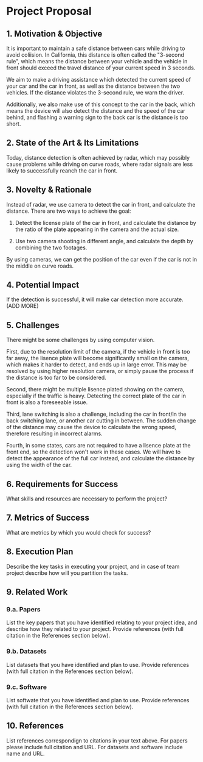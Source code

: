 # Project Proposal
## 1. Motivation & Objective

It is important to maintain a safe distance between cars while driving to avoid coliision. In California, this distance is often called the "3-second rule", which means the distance between your vehicle and the vehicle in front should exceed the travel distance of your current speed in 3 seconds.

We aim to make a driving assistance which detected the current speed of your car and the car in front, as well as the distance between the two vehicles. If the distance violates the 3-second rule, we warn the driver.

Additionally, we also make use of this concept to the car in the back, which means the device will also detect the distance and the speed of the car behind, and flashing a warning sign to the back car is the distance is too short.

## 2. State of the Art & Its Limitations

Today, distance detection is often achieved by radar, which may possibly cause problems while driving on curve roads, where radar signals are less likely to successfully reanch the car in front.

## 3. Novelty & Rationale

Instead of radar, we use camera to detect the car in front, and calculate the distance. There are two ways to achieve the goal:

1. Detect the license plate of the car in front, and calculate the distance by the ratio of the plate appearing in the camera and the actual size.

2. Use two camera shooting in different angle, and calculate the depth by combining the two footages.

By using cameras, we can get the position of the car even if the car is not in the middle on curve roads.

## 4. Potential Impact

If the detection is successful, it will make car detection more accurate. (ADD MORE)

## 5. Challenges

There might be some challenges by using computer vision.

First, due to the resolution limit of the camera, if the vehicle in front is too far away, the lisence plate will become significantly small on the camera, which makes it harder to detect, and ends up in large error. This may be resolved by using higher resolution camera, or simply pause the process if the distance is too far to be considered.

Second, there might be multiple lisence plated showing on the camera, especially if the traffic is heavy. Detecting the correct plate of the car in front is also a foreseeable issue.

Third, lane switching is also a challenge, including the car in front/in the back switching lane, or another car cutting in between. The sudden change of the distance may cause the device to calculate the wrong speed, therefore resulting in incorrect alarms.

Fourth, in some states, cars are not required to have a lisence plate at the front end, so the detection won't work in these cases. We will have to detect the appearance of the full car instead, and calculate the distance by using the width of the car.

## 6. Requirements for Success
What skills and resources are necessary to perform the project?

## 7. Metrics of Success
What are metrics by which you would check for success?

## 8. Execution Plan
Describe the key tasks in executing your project, and in case of team project describe how will you partition the tasks.

## 9. Related Work
### 9.a. Papers
List the key papers that you have identified relating to your project idea, and describe how they related to your project. Provide references (with full citation in the References section below).

### 9.b. Datasets
List datasets that you have identified and plan to use. Provide references (with full citation in the References section below).

### 9.c. Software
List softwate that you have identified and plan to use. Provide references (with full citation in the References section below).

## 10. References
List references correspondign to citations in your text above. For papers please include full citation and URL. For datasets and software include name and URL.
